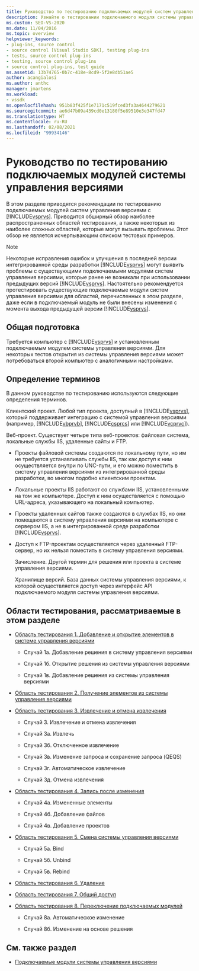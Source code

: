 ```yaml
---
title: Руководство по тестированию подключаемых модулей систем управления версиями | Документация Майкрософт
description: Узнайте о тестировании подключаемого модуля системы управления версиями с помощью Visual Studio. Этот обзор охватывает общие области тестирования.
ms.custom: SEO-VS-2020
ms.date: 11/04/2016
ms.topic: overview
helpviewer_keywords:
- plug-ins, source control
- source control [Visual Studio SDK], testing plug-ins
- tests, source control plug-ins
- testing, source control plug-ins
- source control plug-ins, test guide
ms.assetid: 13b74765-0b7c-418e-8cd9-5f2e8db51ae5
author: acangialosi
ms.author: anthc
manager: jmartens
ms.workload:
- vssdk
ms.openlocfilehash: 951b83f425f1e7171c519fced3fa3a4644279621
ms.sourcegitcommit: ae6d47b09a439cd0e13180f5e89510e3e347fd47
ms.translationtype: HT
ms.contentlocale: ru-RU
ms.lasthandoff: 02/08/2021
ms.locfileid: "99934146"
---
```

# <a name="test-guide-for-source-control-plug-ins"></a>Руководство по тестированию подключаемых модулей системы управления версиями
В этом разделе приводятся рекомендации по тестированию подключаемых модулей систем управления версиями с [!INCLUDE[vsprvs](../../code-quality/includes/vsprvs_md.md)]. Приводится обширный обзор наиболее распространенных областей тестирования, а также некоторых из наиболее сложных областей, которые могут вызывать проблемы. Этот обзор не является исчерпывающим списком тестовых примеров.

> [!NOTE]
> Некоторые исправления ошибок и улучшения в последней версии интегрированной среды разработки [!INCLUDE[vsprvs](../../code-quality/includes/vsprvs_md.md)] могут выявить проблемы с существующими подключаемыми модулями систем управления версиями, которые ранее не возникали при использовании предыдущих версий [!INCLUDE[vsprvs](../../code-quality/includes/vsprvs_md.md)]. Настоятельно рекомендуется протестировать существующие подключаемые модули систем управления версиями для областей, перечисленных в этом разделе, даже если в подключаемый модуль не были внесены изменения с момента выхода предыдущей версии [!INCLUDE[vsprvs](../../code-quality/includes/vsprvs_md.md)].

## <a name="common-preparation"></a>Общая подготовка
 Требуется компьютер с [!INCLUDE[vsprvs](../../code-quality/includes/vsprvs_md.md)] и установленным подключаемым модулем системы управления версиями. Для некоторых тестов открытия из системы управления версиями может потребоваться второй компьютер с аналогичными настройками.

## <a name="definition-of-terms"></a>Определение терминов
 В данном руководстве по тестированию используются следующие определения терминов.

 Клиентский проект. Любой тип проекта, доступный в [!INCLUDE[vsprvs](../../code-quality/includes/vsprvs_md.md)], который поддерживает интеграцию с системой управления версиями (например, [!INCLUDE[vbprvb](../../code-quality/includes/vbprvb_md.md)], [!INCLUDE[csprcs](../../data-tools/includes/csprcs_md.md)] или [!INCLUDE[vcprvc](../../code-quality/includes/vcprvc_md.md)]).

 Веб-проект. Существует четыре типа веб-проектов: файловая система, локальные службы IIS, удаленные сайты и FTP.

- Проекты файловой системы создаются по локальному пути, но им не требуется устанавливать службы IIS, так как доступ к ним осуществляется внутри по UNC-пути, и его можно поместить в систему управления версиями из интегрированной среды разработки, во многом подобно клиентским проектам.

- Локальные проекты IIS работают со службами IIS, установленными на том же компьютере. Доступ к ним осуществляется с помощью URL-адреса, указывающего на локальный компьютер.

- Проекты удаленных сайтов также создаются в службах IIS, но они помещаются в систему управления версиями на компьютере с сервером IIS, а не в интегрированной среде разработки [!INCLUDE[vsprvs](../../code-quality/includes/vsprvs_md.md)].

- Доступ к FTP-проектам осуществляется через удаленный FTP-сервер, но их нельзя поместить в систему управления версиями.

  Зачисление. Другой термин для решения или проекта в системе управления версиями.

  Хранилище версий. База данных системы управления версиями, к которой осуществляется доступ через интерфейс API подключаемого модуля системы управления версиями.

## <a name="test-areas-covered-in-this-section"></a>Области тестирования, рассматриваемые в этом разделе

- [Область тестирования 1. Добавление и открытие элементов в системе управления версиями](../../extensibility/internals/test-area-1-add-to-open-from-source-control.md)

  - Случай 1а. Добавление решения в систему управления версиями

  - Случай 1б. Открытие решения из системы управления версиями

  - Случай 1в. Добавление решения из системы управления версиями

- [Область тестирования 2. Получение элементов из системы управления версиями](../../extensibility/internals/test-area-2-get-from-source-control.md)

- [Область тестирования 3. Извлечение и отмена извлечения](../../extensibility/internals/test-area-3-check-out-undo-checkout.md)

  - Случай 3. Извлечение и отмена извлечения

  - Случай 3а. Извлечь

  - Случай 3б. Отключенное извлечение

  - Случай 3в. Изменение запроса и сохранение запроса (QEQS)

  - Случай 3г. Автоматическое извлечение

  - Случай 3д. Отмена извлечения

- [Область тестирования 4. Запись после изменения](../../extensibility/internals/test-area-4-check-in.md)

  - Случай 4а. Измененные элементы

  - Случай 4б. Добавление файлов

  - Случай 4в. Добавление проектов

- [Область тестирования 5. Смена системы управления версиями](../../extensibility/internals/test-area-5-change-source-control.md)

  - Случай 5а. Bind

  - Случай 5б. Unbind

  - Случай 5в. Rebind

- [Область тестирования 6. Удаление](../../extensibility/internals/test-area-6-delete.md)

- [Область тестирования 7. Общий доступ](../../extensibility/internals/test-area-7-share.md)

- [Область тестирования 8. Переключение подключаемых модулей](../../extensibility/internals/test-area-8-plug-in-switching.md)

  - Случай 8а. Автоматическое изменение

  - Случай 8б. Изменение на основе решения

## <a name="see-also"></a>См. также раздел
- [Подключаемые модули системы управления версиями](../../extensibility/source-control-plug-ins.md)
